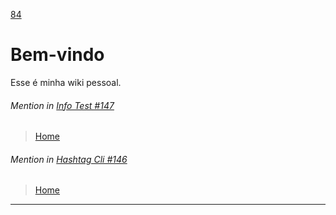 [84](https://github.com/guilhermeprokisch/ideias/issues/84) 
###### 

# Bem-vindo 

Esse é minha wiki pessoal.


 ######  Mention in [Info Test #147](Info-Test-#147)  
 > [Home](Home)


 ######  Mention in [Hashtag Cli #146](Hashtag-Cli-#146)  
 > [Home](Home)

-------------------------------------------------------------------------------

